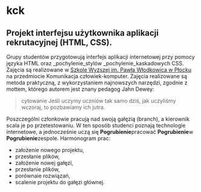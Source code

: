 # kck

## Projekt interfejsu użytkownika aplikacji rekrutacyjnej (HTML, CSS).

Grupy studentów przygotowują interfejs aplikacji internetowej przy pomocy języka HTML oraz _pochylenie_stylów _pochylenie_kaskadowych CSS. 
Zajęcia są realizowane w [Szkole Wyższej im. Pawła Włodkowica w Płocku](hiperłącze) na przedmiocie Komunikacja człowiek-komputer. 
Zajęcia realizowane są metoda praktyczną, z wykorzystaniem najnowszych narzędzi, zgodnie z mottem, którego autorem jest 
znany pedagog Jahn Dewey:

 >cytowanie   Jeśli uczymy uczniów tak samo dziś, jak uczyliśmy wczoraj, to pozbawiamy ich jutra.

Poszczególni członkowie pracują nad swoją gałęzią (branch), a kierownik scala je po przetestowaniu. 
W ten sposób studenci poznają technologie internetowe, a jednocześnie uczą się **Pogrubienie**pracować **Pogrubienie**w **Pogrubienie**zespole. Harmonogram prac:

- założenie nowego projektu,
- przesłanie plików,
- założenie nowej gałęzi,
- przesłanie plików,
- porównaie rozwiązań,
- scalenie projektu do gałęzi głównej.
